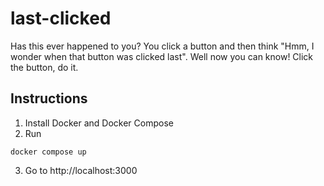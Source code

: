 # last-clicked

Has this ever happened to you? You click a button and then think "Hmm, I
wonder when that button was clicked last". Well now you can know! Click the
button, do it.

## Instructions

1. Install Docker and Docker Compose
2. Run
```
docker compose up
```
3. Go to http://localhost:3000
